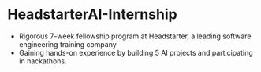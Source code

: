 # HeadstarterAI-Internship
- Rigorous 7-week fellowship program at Headstarter, a leading software engineering training company
- Gaining hands-on experience by building 5 AI projects and participating in hackathons.
